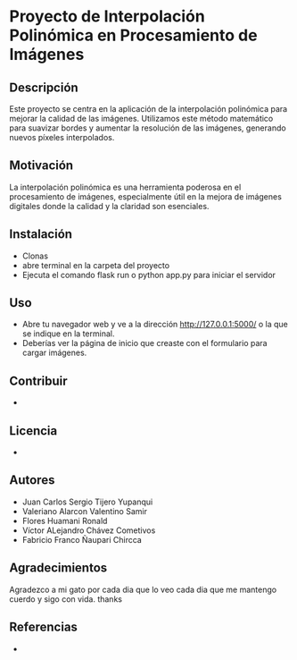 # Proyecto de Interpolación Polinómica en Procesamiento de Imágenes

## Descripción
Este proyecto se centra en la aplicación de la interpolación polinómica para mejorar la calidad de las imágenes. Utilizamos este método matemático para suavizar bordes y aumentar la resolución de las imágenes, generando nuevos píxeles interpolados.

## Motivación
La interpolación polinómica es una herramienta poderosa en el procesamiento de imágenes, especialmente útil en la mejora de imágenes digitales donde la calidad y la claridad son esenciales.

## Instalación
- Clonas
- abre terminal en la carpeta del proyecto
- Ejecuta el comando flask run o python app.py para iniciar el servidor

## Uso
- Abre tu navegador web y ve a la dirección http://127.0.0.1:5000/ o la que se indique en la terminal.
- Deberías ver la página de inicio que creaste con el formulario para cargar imágenes.

## Contribuir
-

## Licencia
-

## Autores
- Juan Carlos Sergio Tijero Yupanqui
- Valeriano Alarcon Valentino Samir
- Flores Huamani Ronald
- Víctor ALejandro Chávez Cometivos
- Fabricio Franco Ñaupari Chircca

## Agradecimientos
Agradezco a mi gato por cada dia que lo veo cada dia que me mantengo cuerdo y sigo con vida. 
thanks

## Referencias
-
